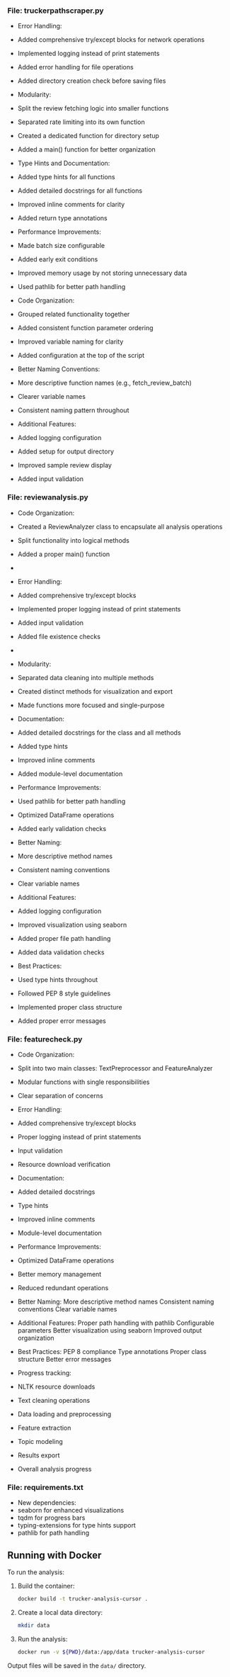### File: truckerpathscraper.py

- Error Handling:
- Added comprehensive try/except blocks for network operations
- Implemented logging instead of print statements
- Added error handling for file operations
- Added directory creation check before saving files

- Modularity:
- Split the review fetching logic into smaller functions
- Separated rate limiting into its own function
- Created a dedicated function for directory setup
- Added a main() function for better organization

- Type Hints and Documentation:
- Added type hints for all functions
- Added detailed docstrings for all functions
- Improved inline comments for clarity
- Added return type annotations

- Performance Improvements:
- Made batch size configurable
- Added early exit conditions
- Improved memory usage by not storing unnecessary data
- Used pathlib for better path handling

- Code Organization:
- Grouped related functionality together
- Added consistent function parameter ordering
- Improved variable naming for clarity
- Added configuration at the top of the script

- Better Naming Conventions:
- More descriptive function names (e.g., fetch_review_batch)
- Clearer variable names
- Consistent naming pattern throughout

- Additional Features:
- Added logging configuration
- Added setup for output directory
- Improved sample review display
- Added input validation

### File: reviewanalysis.py

- Code Organization:
- Created a ReviewAnalyzer class to encapsulate all analysis operations
- Split functionality into logical methods
- Added a proper main() function
-
- Error Handling:
- Added comprehensive try/except blocks
- Implemented proper logging instead of print statements
- Added input validation
- Added file existence checks
-
- Modularity:
- Separated data cleaning into multiple methods
- Created distinct methods for visualization and export
- Made functions more focused and single-purpose

- Documentation:
- Added detailed docstrings for the class and all methods
- Added type hints
- Improved inline comments
- Added module-level documentation

- Performance Improvements:
- Used pathlib for better path handling
- Optimized DataFrame operations
- Added early validation checks

- Better Naming:
- More descriptive method names
- Consistent naming conventions
- Clear variable names

- Additional Features:
- Added logging configuration
- Improved visualization using seaborn
- Added proper file path handling
- Added data validation checks

- Best Practices:
- Used type hints throughout
- Followed PEP 8 style guidelines
- Implemented proper class structure
- Added proper error messages

### File: featurecheck.py

- Code Organization:
- Split into two main classes: TextPreprocessor and FeatureAnalyzer
- Modular functions with single responsibilities
- Clear separation of concerns

- Error Handling:
- Added comprehensive try/except blocks
- Proper logging instead of print statements
- Input validation
- Resource download verification

- Documentation:
- Added detailed docstrings
- Type hints
- Improved inline comments
- Module-level documentation

- Performance Improvements:
- Optimized DataFrame operations
- Better memory management
- Reduced redundant operations

- Better Naming:
More descriptive method names
Consistent naming conventions
Clear variable names

- Additional Features:
Proper path handling with pathlib
Configurable parameters
Better visualization using seaborn
Improved output organization

- Best Practices:
PEP 8 compliance
Type annotations
Proper class structure
Better error messages

- Progress tracking:
- NLTK resource downloads
- Text cleaning operations
- Data loading and preprocessing
- Feature extraction
- Topic modeling
- Results export
- Overall analysis progress

### File: requirements.txt

- New dependencies:
- seaborn for enhanced visualizations
- tqdm for progress bars
- typing-extensions for type hints support
- pathlib for path handling

## Running with Docker

To run the analysis:

1. Build the container:
   ```bash
   docker build -t trucker-analysis-cursor .
   ```

2. Create a local data directory:
   ```bash
   mkdir data
   ```

3. Run the analysis:
   ```bash
   docker run -v ${PWD}/data:/app/data trucker-analysis-cursor
   ```

Output files will be saved in the `data/` directory.